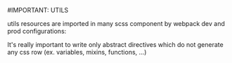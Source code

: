 #IMPORTANT: UTILS

utils resources are imported in many scss component by webpack dev and prod configurations:

It's really important to write only abstract directives which do not generate any css row (ex. variables, mixins, functions, ...)
